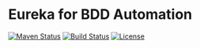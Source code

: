 # Eureka for BDD Automation

[![Maven Status](https://maven-badges.herokuapp.com/maven-central/io.github.shreeshasa/eureka/badge.svg?style=flat)](http://mvnrepository.com/artifact/io.github.shreeshasa/eureka)
[![Build Status](https://travis-ci.com/shreeshasa/eureka.svg?branch=master)](https://travis-ci.com/shreeshasa/eureka)
[![License](http://img.shields.io/:license-apache-brightgreen.svg)](http://www.apache.org/licenses/LICENSE-2.0.html)
